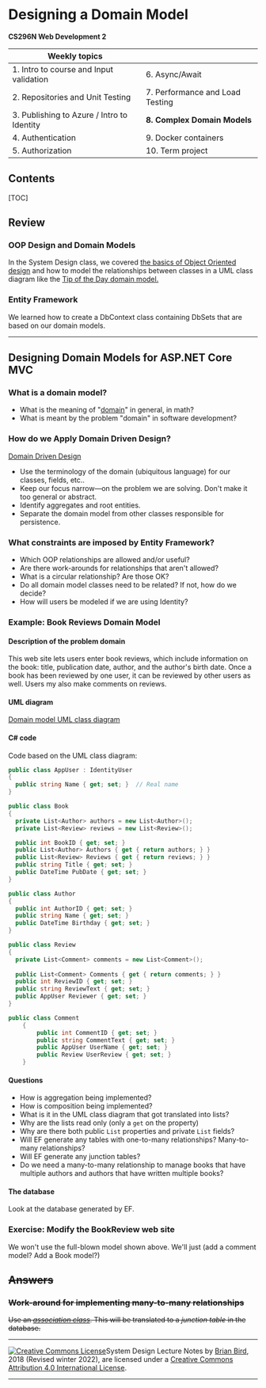 # Designing a Domain Model

**CS296N Web Development 2**

| Weekly topics                              |                                 |
| ------------------------------------------ | ------------------------------- |
| 1. Intro to course and Input validation    | 6. Async/Await                  |
| 2. Repositories and Unit Testing           | 7. Performance and Load Testing |
| 3. Publishing to Azure / Intro to Identity | **8. Complex Domain Models**    |
| 4. Authentication                          | 9. Docker containers            |
| 5. Authorization                           | 10. Term project                |

## Contents

[TOC]

## Review

### OOP Design and Domain Models

In the System Design class, we covered [the basics of Object Oriented design](https://profbird.github.io/CS246-CourseMaterials/LectureNotes/CS246LN-W04-D1-OopDesignReview+UML.html) and how to model the relationships between classes in a UML class diagram like the [Tip of the Day domain model.](https://profbird.github.io/CS246-CourseMaterials/LectureNotes/Images/TipOfTheDayDomainModel2022.pdf)

### Entity Framework

We learned how to create a DbContext class containing DbSets that are based on our domain models.

------



## Designing Domain Models for ASP.NET Core MVC

### What is a domain model?

- What is the meaning of "[domain](https://www.wolframalpha.com/input/?i=domain)" in general, in math?
- What is meant by the problem "domain" in software development?

### How do we Apply Domain Driven Design?

[Domain Driven Design](https://martinfowler.com/bliki/DomainDrivenDesign.html)

- Use the terminology of the domain (ubiquitous language) for our classes, fields, etc..
- Keep our focus narrow&mdash;on the problem we are solving. Don't make it too general or abstract.
- Identify aggregates and root entities.
- Separate the domain model from other classes responsible for persistence.

### What constraints are imposed by Entity Framework?

- Which OOP relationships are allowed and/or useful?
- Are there work-arounds for relationships that aren't allowed?
- What is a circular relationship? Are those OK?
- Do all domain model classes need to be related? If not, how do we decide?
- How will users be modeled if we are using Identity?



### Example: Book Reviews Domain Model

#### Description of the problem domain

This web site lets users enter book reviews, which include information on the book: title, publication date, author, and the author's birth date. Once a book has been reviewed by one user, it can be reviewed by other users as well. Users my also make comments on reviews.

#### UML diagram

[Domain model UML class diagram](Images/BookReviewsComplexDomainModel.pdf)

#### C# code

Code based on the UML class diagram:

```c#
public class AppUser : IdentityUser
{
  public string Name { get; set; }  // Real name
}

public class Book
{
  private List<Author> authors = new List<Author>();
  private List<Review> reviews = new List<Review>();

  public int BookID { get; set; }
  public List<Author> Authors { get { return authors; } }
  public List<Review> Reviews { get { return reviews; } }
  public string Title { get; set; }
  public DateTime PubDate { get; set; }
}

public class Author
{
  public int AuthorID { get; set; }
  public string Name { get; set; }
  public DateTime Birthday { get; set; }
}

public class Review
{
  private List<Comment> comments = new List<Comment>();
  
  public List<Comment> Comments { get { return comments; } }
  public int ReviewID { get; set; }
  public string ReviewText { get; set; }
  public AppUser Reviewer { get; set; }
}

public class Comment
    {
        public int CommentID { get; set; }
        public string CommentText { get; set; }
        public AppUser UserName { get; set; }
        public Review UserReview { get; set; }
    }
```

#### Questions

- How is aggregation being implemented?
- How is composition being implemented?
- What is it in the UML class diagram that got translated into lists?
- Why are the lists read only (only a `get` on the property)
- Why are there both public `List` properties and private `List` fields?
- Will EF generate any tables with one-to-many relationships? Many-to-many relationships?
- Will EF generate any junction tables?
- Do we need a many-to-many relationship to manage books that have multiple authors and authors that have written multiple books?

#### The database

Look at the database generated by EF.



### Exercise: Modify the BookReview web site

We won't use the full-blown model shown above. We'll just (add a comment model? Add a Book model?)



## ~~Answers~~

### ~~Work-around for implementing many-to-many relationships~~

~~Use an [*association class*](https://www.ibm.com/support/knowledgecenter/SSCLKU_7.5.5/com.ibm.xtools.modeler.doc/topics/cassnclss.html). This will be translated to a *junction table* in the database.~~

------

 [![Creative Commons License](https://i.creativecommons.org/l/by/4.0/88x31.png)](http://creativecommons.org/licenses/by/4.0/)System Design  Lecture Notes by [Brian Bird](https://profbird.dev), 2018 (Revised winter 2022), are licensed under a [Creative Commons Attribution 4.0 International License](http://creativecommons.org/licenses/by/4.0/). 

------